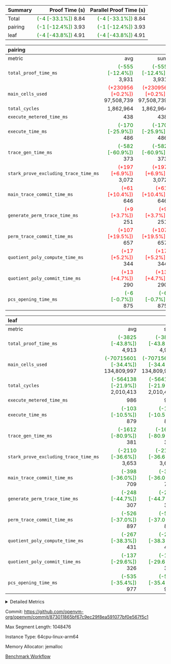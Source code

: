 | Summary | Proof Time (s) | Parallel Proof Time (s) |
|:---|---:|---:|
| Total | <span style='color: green'>(-4 [-33.1%])</span> 8.84 | <span style='color: green'>(-4 [-33.1%])</span> 8.84 |
| pairing | <span style='color: green'>(-1 [-12.4%])</span> 3.93 | <span style='color: green'>(-1 [-12.4%])</span> 3.93 |
| leaf | <span style='color: green'>(-4 [-43.8%])</span> 4.91 | <span style='color: green'>(-4 [-43.8%])</span> 4.91 |


| pairing |||||
|:---|---:|---:|---:|---:|
|metric|avg|sum|max|min|
| `total_proof_time_ms ` | <span style='color: green'>(-555 [-12.4%])</span> 3,931 | <span style='color: green'>(-555 [-12.4%])</span> 3,931 | <span style='color: green'>(-555 [-12.4%])</span> 3,931 | <span style='color: green'>(-555 [-12.4%])</span> 3,931 |
| `main_cells_used     ` | <span style='color: red'>(+230956 [+0.2%])</span> 97,508,739 | <span style='color: red'>(+230956 [+0.2%])</span> 97,508,739 | <span style='color: red'>(+230956 [+0.2%])</span> 97,508,739 | <span style='color: red'>(+230956 [+0.2%])</span> 97,508,739 |
| `total_cycles        ` |  1,862,964 |  1,862,964 |  1,862,964 |  1,862,964 |
| `execute_metered_time_ms` |  438 |  438 |  438 |  438 |
| `execute_time_ms     ` | <span style='color: green'>(-170 [-25.9%])</span> 486 | <span style='color: green'>(-170 [-25.9%])</span> 486 | <span style='color: green'>(-170 [-25.9%])</span> 486 | <span style='color: green'>(-170 [-25.9%])</span> 486 |
| `trace_gen_time_ms   ` | <span style='color: green'>(-582 [-60.9%])</span> 373 | <span style='color: green'>(-582 [-60.9%])</span> 373 | <span style='color: green'>(-582 [-60.9%])</span> 373 | <span style='color: green'>(-582 [-60.9%])</span> 373 |
| `stark_prove_excluding_trace_time_ms` | <span style='color: red'>(+197 [+6.9%])</span> 3,072 | <span style='color: red'>(+197 [+6.9%])</span> 3,072 | <span style='color: red'>(+197 [+6.9%])</span> 3,072 | <span style='color: red'>(+197 [+6.9%])</span> 3,072 |
| `main_trace_commit_time_ms` | <span style='color: red'>(+61 [+10.4%])</span> 646 | <span style='color: red'>(+61 [+10.4%])</span> 646 | <span style='color: red'>(+61 [+10.4%])</span> 646 | <span style='color: red'>(+61 [+10.4%])</span> 646 |
| `generate_perm_trace_time_ms` | <span style='color: red'>(+9 [+3.7%])</span> 251 | <span style='color: red'>(+9 [+3.7%])</span> 251 | <span style='color: red'>(+9 [+3.7%])</span> 251 | <span style='color: red'>(+9 [+3.7%])</span> 251 |
| `perm_trace_commit_time_ms` | <span style='color: red'>(+107 [+19.5%])</span> 657 | <span style='color: red'>(+107 [+19.5%])</span> 657 | <span style='color: red'>(+107 [+19.5%])</span> 657 | <span style='color: red'>(+107 [+19.5%])</span> 657 |
| `quotient_poly_compute_time_ms` | <span style='color: red'>(+17 [+5.2%])</span> 344 | <span style='color: red'>(+17 [+5.2%])</span> 344 | <span style='color: red'>(+17 [+5.2%])</span> 344 | <span style='color: red'>(+17 [+5.2%])</span> 344 |
| `quotient_poly_commit_time_ms` | <span style='color: red'>(+13 [+4.7%])</span> 290 | <span style='color: red'>(+13 [+4.7%])</span> 290 | <span style='color: red'>(+13 [+4.7%])</span> 290 | <span style='color: red'>(+13 [+4.7%])</span> 290 |
| `pcs_opening_time_ms ` | <span style='color: green'>(-6 [-0.7%])</span> 875 | <span style='color: green'>(-6 [-0.7%])</span> 875 | <span style='color: green'>(-6 [-0.7%])</span> 875 | <span style='color: green'>(-6 [-0.7%])</span> 875 |

| leaf |||||
|:---|---:|---:|---:|---:|
|metric|avg|sum|max|min|
| `total_proof_time_ms ` | <span style='color: green'>(-3825 [-43.8%])</span> 4,913 | <span style='color: green'>(-3825 [-43.8%])</span> 4,913 | <span style='color: green'>(-3825 [-43.8%])</span> 4,913 | <span style='color: green'>(-3825 [-43.8%])</span> 4,913 |
| `main_cells_used     ` | <span style='color: green'>(-70715601 [-34.4%])</span> 134,809,997 | <span style='color: green'>(-70715601 [-34.4%])</span> 134,809,997 | <span style='color: green'>(-70715601 [-34.4%])</span> 134,809,997 | <span style='color: green'>(-70715601 [-34.4%])</span> 134,809,997 |
| `total_cycles        ` | <span style='color: green'>(-564138 [-21.9%])</span> 2,010,413 | <span style='color: green'>(-564138 [-21.9%])</span> 2,010,413 | <span style='color: green'>(-564138 [-21.9%])</span> 2,010,413 | <span style='color: green'>(-564138 [-21.9%])</span> 2,010,413 |
| `execute_metered_time_ms` |  986 |  986 |  986 |  986 |
| `execute_time_ms     ` | <span style='color: green'>(-103 [-10.5%])</span> 879 | <span style='color: green'>(-103 [-10.5%])</span> 879 | <span style='color: green'>(-103 [-10.5%])</span> 879 | <span style='color: green'>(-103 [-10.5%])</span> 879 |
| `trace_gen_time_ms   ` | <span style='color: green'>(-1612 [-80.9%])</span> 381 | <span style='color: green'>(-1612 [-80.9%])</span> 381 | <span style='color: green'>(-1612 [-80.9%])</span> 381 | <span style='color: green'>(-1612 [-80.9%])</span> 381 |
| `stark_prove_excluding_trace_time_ms` | <span style='color: green'>(-2110 [-36.6%])</span> 3,653 | <span style='color: green'>(-2110 [-36.6%])</span> 3,653 | <span style='color: green'>(-2110 [-36.6%])</span> 3,653 | <span style='color: green'>(-2110 [-36.6%])</span> 3,653 |
| `main_trace_commit_time_ms` | <span style='color: green'>(-398 [-36.0%])</span> 709 | <span style='color: green'>(-398 [-36.0%])</span> 709 | <span style='color: green'>(-398 [-36.0%])</span> 709 | <span style='color: green'>(-398 [-36.0%])</span> 709 |
| `generate_perm_trace_time_ms` | <span style='color: green'>(-248 [-44.7%])</span> 307 | <span style='color: green'>(-248 [-44.7%])</span> 307 | <span style='color: green'>(-248 [-44.7%])</span> 307 | <span style='color: green'>(-248 [-44.7%])</span> 307 |
| `perm_trace_commit_time_ms` | <span style='color: green'>(-526 [-37.0%])</span> 897 | <span style='color: green'>(-526 [-37.0%])</span> 897 | <span style='color: green'>(-526 [-37.0%])</span> 897 | <span style='color: green'>(-526 [-37.0%])</span> 897 |
| `quotient_poly_compute_time_ms` | <span style='color: green'>(-267 [-38.3%])</span> 431 | <span style='color: green'>(-267 [-38.3%])</span> 431 | <span style='color: green'>(-267 [-38.3%])</span> 431 | <span style='color: green'>(-267 [-38.3%])</span> 431 |
| `quotient_poly_commit_time_ms` | <span style='color: green'>(-137 [-29.6%])</span> 326 | <span style='color: green'>(-137 [-29.6%])</span> 326 | <span style='color: green'>(-137 [-29.6%])</span> 326 | <span style='color: green'>(-137 [-29.6%])</span> 326 |
| `pcs_opening_time_ms ` | <span style='color: green'>(-535 [-35.4%])</span> 977 | <span style='color: green'>(-535 [-35.4%])</span> 977 | <span style='color: green'>(-535 [-35.4%])</span> 977 | <span style='color: green'>(-535 [-35.4%])</span> 977 |



<details>
<summary>Detailed Metrics</summary>

| group | num_segments | num_children | keygen_time_ms | fri.log_blowup | execute_metered_time_ms | commit_exe_time_ms |
| --- | --- | --- | --- | --- | --- | --- |
| leaf |  | 1 |  | 1 |  |  | 
| pairing | 1 |  | 1,129 | 1 | 438 | 10 | 

| group | air_name | quotient_deg | interactions | constraints |
| --- | --- | --- | --- | --- |
| leaf | AccessAdapterAir<2> | 2 | 5 | 12 | 
| leaf | AccessAdapterAir<4> | 2 | 5 | 12 | 
| leaf | AccessAdapterAir<8> | 2 | 5 | 12 | 
| leaf | FriReducedOpeningAir | 2 | 39 | 71 | 
| leaf | JalRangeCheckAir | 2 | 9 | 14 | 
| leaf | NativePoseidon2Air<BabyBearParameters>, 1> | 2 | 136 | 572 | 
| leaf | PhantomAir | 2 | 3 | 5 | 
| leaf | ProgramAir | 1 | 1 | 4 | 
| leaf | VariableRangeCheckerAir | 1 | 1 | 4 | 
| leaf | VmAirWrapper<AluNativeAdapterAir, FieldArithmeticCoreAir> | 2 | 15 | 27 | 
| leaf | VmAirWrapper<BranchNativeAdapterAir, BranchEqualCoreAir<1> | 2 | 11 | 25 | 
| leaf | VmAirWrapper<NativeAdapterAir<2, 0>, PublicValuesCoreAir> | 2 | 11 | 30 | 
| leaf | VmAirWrapper<NativeLoadStoreAdapterAir<1>, NativeLoadStoreCoreAir<1> | 2 | 15 | 20 | 
| leaf | VmAirWrapper<NativeLoadStoreAdapterAir<4>, NativeLoadStoreCoreAir<4> | 2 | 15 | 20 | 
| leaf | VmAirWrapper<NativeVectorizedAdapterAir<4>, FieldExtensionCoreAir> | 2 | 15 | 27 | 
| leaf | VmConnectorAir | 2 | 5 | 11 | 
| leaf | VolatileBoundaryAir | 2 | 7 | 19 | 
| pairing | AccessAdapterAir<16> | 2 | 5 | 12 | 
| pairing | AccessAdapterAir<2> | 2 | 5 | 12 | 
| pairing | AccessAdapterAir<32> | 2 | 5 | 12 | 
| pairing | AccessAdapterAir<4> | 2 | 5 | 12 | 
| pairing | AccessAdapterAir<8> | 2 | 5 | 12 | 
| pairing | BitwiseOperationLookupAir<8> | 2 | 2 | 4 | 
| pairing | KeccakVmAir | 2 | 321 | 4,513 | 
| pairing | MemoryMerkleAir<8> | 2 | 4 | 39 | 
| pairing | PersistentBoundaryAir<8> | 2 | 3 | 7 | 
| pairing | PhantomAir | 2 | 3 | 5 | 
| pairing | Poseidon2PeripheryAir<BabyBearParameters>, 1> | 2 | 1 | 286 | 
| pairing | ProgramAir | 1 | 1 | 4 | 
| pairing | RangeTupleCheckerAir<2> | 1 | 1 | 4 | 
| pairing | Rv32HintStoreAir | 2 | 18 | 28 | 
| pairing | VariableRangeCheckerAir | 1 | 1 | 4 | 
| pairing | VmAirWrapper<Rv32BaseAluAdapterAir, BaseAluCoreAir<4, 8> | 2 | 20 | 37 | 
| pairing | VmAirWrapper<Rv32BaseAluAdapterAir, LessThanCoreAir<4, 8> | 2 | 18 | 40 | 
| pairing | VmAirWrapper<Rv32BaseAluAdapterAir, ShiftCoreAir<4, 8> | 2 | 24 | 91 | 
| pairing | VmAirWrapper<Rv32BranchAdapterAir, BranchEqualCoreAir<4> | 2 | 11 | 20 | 
| pairing | VmAirWrapper<Rv32BranchAdapterAir, BranchLessThanCoreAir<4, 8> | 2 | 13 | 35 | 
| pairing | VmAirWrapper<Rv32CondRdWriteAdapterAir, Rv32JalLuiCoreAir> | 2 | 10 | 18 | 
| pairing | VmAirWrapper<Rv32IsEqualModAdapterAir<2, 1, 32, 32>, ModularIsEqualCoreAir<32, 4, 8> | 2 | 25 | 225 | 
| pairing | VmAirWrapper<Rv32JalrAdapterAir, Rv32JalrCoreAir> | 2 | 16 | 20 | 
| pairing | VmAirWrapper<Rv32LoadStoreAdapterAir, LoadSignExtendCoreAir<4, 8> | 2 | 18 | 33 | 
| pairing | VmAirWrapper<Rv32LoadStoreAdapterAir, LoadStoreCoreAir<4> | 2 | 17 | 40 | 
| pairing | VmAirWrapper<Rv32MultAdapterAir, DivRemCoreAir<4, 8> | 2 | 25 | 84 | 
| pairing | VmAirWrapper<Rv32MultAdapterAir, MulHCoreAir<4, 8> | 2 | 24 | 31 | 
| pairing | VmAirWrapper<Rv32MultAdapterAir, MultiplicationCoreAir<4, 8> | 2 | 19 | 19 | 
| pairing | VmAirWrapper<Rv32RdWriteAdapterAir, Rv32AuipcCoreAir> | 2 | 12 | 14 | 
| pairing | VmAirWrapper<Rv32VecHeapAdapterAir<1, 2, 2, 32, 32>, FieldExpressionCoreAir> | 2 | 415 | 480 | 
| pairing | VmAirWrapper<Rv32VecHeapAdapterAir<2, 1, 1, 32, 32>, FieldExpressionCoreAir> | 2 | 158 | 190 | 
| pairing | VmAirWrapper<Rv32VecHeapAdapterAir<2, 2, 2, 32, 32>, FieldExpressionCoreAir> | 2 | 428 | 457 | 
| pairing | VmConnectorAir | 2 | 5 | 11 | 

| group | air_name | idx | rows | prep_cols | perm_cols | main_cols | cells |
| --- | --- | --- | --- | --- | --- | --- | --- |
| leaf | AccessAdapterAir<2> | 0 | 1,048,576 |  | 16 | 11 | 28,311,552 | 
| leaf | AccessAdapterAir<4> | 0 | 524,288 |  | 16 | 13 | 15,204,352 | 
| leaf | AccessAdapterAir<8> | 0 | 16,384 |  | 16 | 17 | 540,672 | 
| leaf | FriReducedOpeningAir | 0 | 1,048,576 |  | 84 | 27 | 116,391,936 | 
| leaf | JalRangeCheckAir | 0 | 65,536 |  | 28 | 12 | 2,621,440 | 
| leaf | NativePoseidon2Air<BabyBearParameters>, 1> | 0 | 131,072 |  | 312 | 398 | 93,061,120 | 
| leaf | PhantomAir | 0 | 32,768 |  | 12 | 6 | 589,824 | 
| leaf | ProgramAir | 0 | 1,048,576 |  | 8 | 10 | 18,874,368 | 
| leaf | VariableRangeCheckerAir | 0 | 262,144 | 2 | 8 | 1 | 2,359,296 | 
| leaf | VmAirWrapper<AluNativeAdapterAir, FieldArithmeticCoreAir> | 0 | 1,048,576 |  | 36 | 29 | 68,157,440 | 
| leaf | VmAirWrapper<BranchNativeAdapterAir, BranchEqualCoreAir<1> | 0 | 262,144 |  | 28 | 23 | 13,369,344 | 
| leaf | VmAirWrapper<NativeAdapterAir<2, 0>, PublicValuesCoreAir> | 0 | 64 |  | 28 | 27 | 3,520 | 
| leaf | VmAirWrapper<NativeLoadStoreAdapterAir<1>, NativeLoadStoreCoreAir<1> | 0 | 524,288 |  | 40 | 21 | 31,981,568 | 
| leaf | VmAirWrapper<NativeLoadStoreAdapterAir<4>, NativeLoadStoreCoreAir<4> | 0 | 131,072 |  | 40 | 27 | 8,781,824 | 
| leaf | VmAirWrapper<NativeVectorizedAdapterAir<4>, FieldExtensionCoreAir> | 0 | 262,144 |  | 36 | 38 | 19,398,656 | 
| leaf | VmConnectorAir | 0 | 2 | 1 | 16 | 5 | 42 | 
| leaf | VolatileBoundaryAir | 0 | 262,144 |  | 20 | 12 | 8,388,608 | 

| group | air_name | segment | rows | prep_cols | perm_cols | main_cols | cells |
| --- | --- | --- | --- | --- | --- | --- | --- |
| pairing | AccessAdapterAir<16> | 0 | 262,144 |  | 16 | 25 | 10,747,904 | 
| pairing | AccessAdapterAir<32> | 0 | 131,072 |  | 16 | 41 | 7,471,104 | 
| pairing | AccessAdapterAir<8> | 0 | 524,288 |  | 16 | 17 | 17,301,504 | 
| pairing | BitwiseOperationLookupAir<8> | 0 | 65,536 | 3 | 8 | 2 | 655,360 | 
| pairing | MemoryMerkleAir<8> | 0 | 32,768 |  | 16 | 32 | 1,572,864 | 
| pairing | PersistentBoundaryAir<8> | 0 | 32,768 |  | 12 | 20 | 1,048,576 | 
| pairing | PhantomAir | 0 | 1 |  | 12 | 6 | 18 | 
| pairing | Poseidon2PeripheryAir<BabyBearParameters>, 1> | 0 | 32,768 |  | 8 | 300 | 10,092,544 | 
| pairing | ProgramAir | 0 | 32,768 |  | 8 | 10 | 589,824 | 
| pairing | RangeTupleCheckerAir<2> | 0 | 524,288 | 2 | 8 | 1 | 4,718,592 | 
| pairing | Rv32HintStoreAir | 0 | 256 |  | 44 | 32 | 19,456 | 
| pairing | VariableRangeCheckerAir | 0 | 262,144 | 2 | 8 | 1 | 2,359,296 | 
| pairing | VmAirWrapper<Rv32BaseAluAdapterAir, BaseAluCoreAir<4, 8> | 0 | 1,048,576 |  | 52 | 36 | 92,274,688 | 
| pairing | VmAirWrapper<Rv32BaseAluAdapterAir, LessThanCoreAir<4, 8> | 0 | 65,536 |  | 40 | 37 | 5,046,272 | 
| pairing | VmAirWrapper<Rv32BaseAluAdapterAir, ShiftCoreAir<4, 8> | 0 | 2,048 |  | 52 | 53 | 215,040 | 
| pairing | VmAirWrapper<Rv32BranchAdapterAir, BranchEqualCoreAir<4> | 0 | 262,144 |  | 28 | 26 | 14,155,776 | 
| pairing | VmAirWrapper<Rv32BranchAdapterAir, BranchLessThanCoreAir<4, 8> | 0 | 131,072 |  | 32 | 32 | 8,388,608 | 
| pairing | VmAirWrapper<Rv32CondRdWriteAdapterAir, Rv32JalLuiCoreAir> | 0 | 8,192 |  | 28 | 18 | 376,832 | 
| pairing | VmAirWrapper<Rv32IsEqualModAdapterAir<2, 1, 32, 32>, ModularIsEqualCoreAir<32, 4, 8> | 0 | 32 |  | 56 | 166 | 7,104 | 
| pairing | VmAirWrapper<Rv32JalrAdapterAir, Rv32JalrCoreAir> | 0 | 65,536 |  | 36 | 28 | 4,194,304 | 
| pairing | VmAirWrapper<Rv32LoadStoreAdapterAir, LoadStoreCoreAir<4> | 0 | 1,048,576 |  | 52 | 41 | 97,517,568 | 
| pairing | VmAirWrapper<Rv32MultAdapterAir, MulHCoreAir<4, 8> | 0 | 256 |  | 72 | 39 | 28,416 | 
| pairing | VmAirWrapper<Rv32MultAdapterAir, MultiplicationCoreAir<4, 8> | 0 | 512 |  | 52 | 31 | 42,496 | 
| pairing | VmAirWrapper<Rv32RdWriteAdapterAir, Rv32AuipcCoreAir> | 0 | 32,768 |  | 28 | 20 | 1,572,864 | 
| pairing | VmAirWrapper<Rv32VecHeapAdapterAir<2, 1, 1, 32, 32>, FieldExpressionCoreAir> | 0 | 1,024 |  | 320 | 263 | 596,992 | 
| pairing | VmAirWrapper<Rv32VecHeapAdapterAir<2, 2, 2, 32, 32>, FieldExpressionCoreAir> | 0 | 16,384 |  | 604 | 497 | 18,038,784 | 
| pairing | VmConnectorAir | 0 | 2 | 1 | 16 | 5 | 42 | 

| group | idx | trace_gen_time_ms | total_proof_time_ms | total_cycles | total_cells | stark_prove_excluding_trace_time_ms | quotient_poly_compute_time_ms | quotient_poly_commit_time_ms | perm_trace_commit_time_ms | pcs_opening_time_ms | main_trace_commit_time_ms | main_cells_used | generate_perm_trace_time_ms | execute_time_ms | execute_metered_time_ms |
| --- | --- | --- | --- | --- | --- | --- | --- | --- | --- | --- | --- | --- | --- | --- | --- |
| leaf | 0 | 381 | 4,913 | 2,010,413 | 428,035,562 | 3,653 | 431 | 326 | 897 | 977 | 709 | 134,809,997 | 307 | 879 | 986 | 

| group | idx | trace_height_constraint | weighted_sum | threshold |
| --- | --- | --- | --- | --- |
| leaf | 0 | 0 | 7,274,628 | 2,013,265,921 | 
| leaf | 0 | 1 | 45,531,392 | 2,013,265,921 | 
| leaf | 0 | 2 | 3,637,314 | 2,013,265,921 | 
| leaf | 0 | 3 | 44,859,652 | 2,013,265,921 | 
| leaf | 0 | 4 | 262,144 | 2,013,265,921 | 
| leaf | 0 | 5 | 102,875,850 | 2,013,265,921 | 

| group | segment | trace_gen_time_ms | total_proof_time_ms | total_cycles | total_cells | stark_prove_excluding_trace_time_ms | quotient_poly_compute_time_ms | quotient_poly_commit_time_ms | perm_trace_commit_time_ms | pcs_opening_time_ms | main_trace_commit_time_ms | main_cells_used | generate_perm_trace_time_ms | execute_time_ms |
| --- | --- | --- | --- | --- | --- | --- | --- | --- | --- | --- | --- | --- | --- | --- |
| pairing | 0 | 373 | 3,931 | 1,862,964 | 304,931,516 | 3,072 | 344 | 290 | 657 | 875 | 646 | 97,508,739 | 251 | 486 | 

| group | segment | trace_height_constraint | weighted_sum | threshold |
| --- | --- | --- | --- | --- |
| pairing | 0 | 0 | 5,382,342 | 2,013,265,921 | 
| pairing | 0 | 1 | 18,152,512 | 2,013,265,921 | 
| pairing | 0 | 2 | 2,691,171 | 2,013,265,921 | 
| pairing | 0 | 3 | 25,000,068 | 2,013,265,921 | 
| pairing | 0 | 4 | 131,072 | 2,013,265,921 | 
| pairing | 0 | 5 | 65,536 | 2,013,265,921 | 
| pairing | 0 | 6 | 6,016,192 | 2,013,265,921 | 
| pairing | 0 | 7 | 4,096 | 2,013,265,921 | 
| pairing | 0 | 8 | 58,426,029 | 2,013,265,921 | 

</details>


Commit: https://github.com/openvm-org/openvm/commit/873011865bf67c9ec29f8ea591077bf0e567f5c1

Max Segment Length: 1048476

Instance Type: 64cpu-linux-arm64

Memory Allocator: jemalloc

[Benchmark Workflow](https://github.com/openvm-org/openvm/actions/runs/15779517556)
